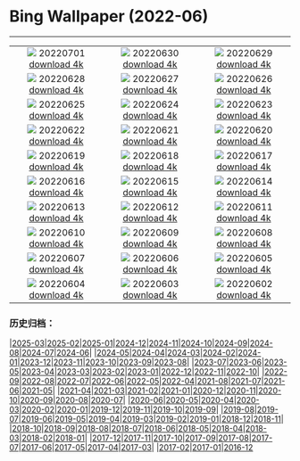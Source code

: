 # Bing Wallpaper (2022-06)
**************
| | | |
| :----: | :----: | :----: |
| ![](https://www.bing.com/th?id=OHR.AgueroVillage_ZH-CN1007741117_1920x1080.jpg) 20220701 [download 4k](https://www.bing.com/th?id=OHR.AgueroVillage_ZH-CN1007741117_UHD.jpg) | ![](https://www.bing.com/th?id=OHR.CoteSauvage_ZH-CN9967984163_1920x1080.jpg) 20220630 [download 4k](https://www.bing.com/th?id=OHR.CoteSauvage_ZH-CN9967984163_UHD.jpg) | ![](https://www.bing.com/th?id=OHR.PhangNgaBay_ZH-CN9408705933_1920x1080.jpg) 20220629 [download 4k](https://www.bing.com/th?id=OHR.PhangNgaBay_ZH-CN9408705933_UHD.jpg) |
| ![](https://www.bing.com/th?id=OHR.TafilaletOasis_ZH-CN9143950935_1920x1080.jpg) 20220628 [download 4k](https://www.bing.com/th?id=OHR.TafilaletOasis_ZH-CN9143950935_UHD.jpg) | ![](https://www.bing.com/th?id=OHR.ValensoleLavender_ZH-CN8778885260_1920x1080.jpg) 20220627 [download 4k](https://www.bing.com/th?id=OHR.ValensoleLavender_ZH-CN8778885260_UHD.jpg) | ![](https://www.bing.com/th?id=OHR.KoalaSleeping_ZH-CN8369657308_1920x1080.jpg) 20220626 [download 4k](https://www.bing.com/th?id=OHR.KoalaSleeping_ZH-CN8369657308_UHD.jpg) |
| ![](https://www.bing.com/th?id=OHR.BBMomCub_ZH-CN7715738841_1920x1080.jpg) 20220625 [download 4k](https://www.bing.com/th?id=OHR.BBMomCub_ZH-CN7715738841_UHD.jpg) | ![](https://www.bing.com/th?id=OHR.CenoteDiver_ZH-CN7334440742_1920x1080.jpg) 20220624 [download 4k](https://www.bing.com/th?id=OHR.CenoteDiver_ZH-CN7334440742_UHD.jpg) | ![](https://www.bing.com/th?id=OHR.MostarBridge_ZH-CN5920156936_1920x1080.jpg) 20220623 [download 4k](https://www.bing.com/th?id=OHR.MostarBridge_ZH-CN5920156936_UHD.jpg) |
| ![](https://www.bing.com/th?id=OHR.AmazonianEcuador_ZH-CN9873999948_1920x1080.jpg) 20220622 [download 4k](https://www.bing.com/th?id=OHR.AmazonianEcuador_ZH-CN9873999948_UHD.jpg) | ![](https://www.bing.com/th?id=OHR.GlastonburySolstice_ZH-CN9694169797_1920x1080.jpg) 20220621 [download 4k](https://www.bing.com/th?id=OHR.GlastonburySolstice_ZH-CN9694169797_UHD.jpg) | ![](https://www.bing.com/th?id=OHR.SwallowtailFlower_ZH-CN5950463168_1920x1080.jpg) 20220620 [download 4k](https://www.bing.com/th?id=OHR.SwallowtailFlower_ZH-CN5950463168_UHD.jpg) |
| ![](https://www.bing.com/th?id=OHR.Cassowary_ZH-CN9903525394_1920x1080.jpg) 20220619 [download 4k](https://www.bing.com/th?id=OHR.Cassowary_ZH-CN9903525394_UHD.jpg) | ![](https://www.bing.com/th?id=OHR.CelebratingSurfing_ZH-CN9747833506_1920x1080.jpg) 20220618 [download 4k](https://www.bing.com/th?id=OHR.CelebratingSurfing_ZH-CN9747833506_UHD.jpg) | ![](https://www.bing.com/th?id=OHR.Balsamroot_ZH-CN9456182640_1920x1080.jpg) 20220617 [download 4k](https://www.bing.com/th?id=OHR.Balsamroot_ZH-CN9456182640_UHD.jpg) |
| ![](https://www.bing.com/th?id=OHR.SeonamTemple_ZH-CN3460236076_1920x1080.jpg) 20220616 [download 4k](https://www.bing.com/th?id=OHR.SeonamTemple_ZH-CN3460236076_UHD.jpg) | ![](https://www.bing.com/th?id=OHR.ClingmansDome_ZH-CN0900594339_1920x1080.jpg) 20220615 [download 4k](https://www.bing.com/th?id=OHR.ClingmansDome_ZH-CN0900594339_UHD.jpg) | ![](https://www.bing.com/th?id=OHR.MuseumMile_ZH-CN0641581371_1920x1080.jpg) 20220614 [download 4k](https://www.bing.com/th?id=OHR.MuseumMile_ZH-CN0641581371_UHD.jpg) |
| ![](https://www.bing.com/th?id=OHR.OkavangoElephant_ZH-CN0058670579_1920x1080.jpg) 20220613 [download 4k](https://www.bing.com/th?id=OHR.OkavangoElephant_ZH-CN0058670579_UHD.jpg) | ![](https://www.bing.com/th?id=OHR.SierraPonce_ZH-CN9720358958_1920x1080.jpg) 20220612 [download 4k](https://www.bing.com/th?id=OHR.SierraPonce_ZH-CN9720358958_UHD.jpg) | ![](https://www.bing.com/th?id=OHR.MisoolIsland_ZH-CN9038691748_1920x1080.jpg) 20220611 [download 4k](https://www.bing.com/th?id=OHR.MisoolIsland_ZH-CN9038691748_UHD.jpg) |
| ![](https://www.bing.com/th?id=OHR.SpottedDeers_ZH-CN8790816034_1920x1080.jpg) 20220610 [download 4k](https://www.bing.com/th?id=OHR.SpottedDeers_ZH-CN8790816034_UHD.jpg) | ![](https://www.bing.com/th?id=OHR.SweetheartAbbey_ZH-CN8325969067_1920x1080.jpg) 20220609 [download 4k](https://www.bing.com/th?id=OHR.SweetheartAbbey_ZH-CN8325969067_UHD.jpg) | ![](https://www.bing.com/th?id=OHR.CommonDolphin_ZH-CN3524729916_1920x1080.jpg) 20220608 [download 4k](https://www.bing.com/th?id=OHR.CommonDolphin_ZH-CN3524729916_UHD.jpg) |
| ![](https://www.bing.com/th?id=OHR.HaagaRhododendron_ZH-CN3375001658_1920x1080.jpg) 20220607 [download 4k](https://www.bing.com/th?id=OHR.HaagaRhododendron_ZH-CN3375001658_UHD.jpg) | ![](https://www.bing.com/th?id=OHR.IndigoBunting_ZH-CN3172415219_1920x1080.jpg) 20220606 [download 4k](https://www.bing.com/th?id=OHR.IndigoBunting_ZH-CN3172415219_UHD.jpg) | ![](https://www.bing.com/th?id=OHR.RapadalenSNP_ZH-CN3018224759_1920x1080.jpg) 20220605 [download 4k](https://www.bing.com/th?id=OHR.RapadalenSNP_ZH-CN3018224759_UHD.jpg) |
| ![](https://www.bing.com/th?id=OHR.BannerPeak_ZH-CN2693006060_1920x1080.jpg) 20220604 [download 4k](https://www.bing.com/th?id=OHR.BannerPeak_ZH-CN2693006060_UHD.jpg) | ![](https://www.bing.com/th?id=OHR.DragonBoat2022_ZH-CN2392684688_1920x1080.jpg) 20220603 [download 4k](https://www.bing.com/th?id=OHR.DragonBoat2022_ZH-CN2392684688_UHD.jpg) | ![](https://www.bing.com/th?id=OHR.LechfallFuessen_ZH-CN3887501600_1920x1080.jpg) 20220602 [download 4k](https://www.bing.com/th?id=OHR.LechfallFuessen_ZH-CN3887501600_UHD.jpg) |

### 历史归档：

|[2025-03](/../2025-03/2025-03.md)|[2025-02](/../2025-02/2025-02.md)|[2025-01](/../2025-01/2025-01.md)|[2024-12](/../2024-12/2024-12.md)|[2024-11](/../2024-11/2024-11.md)|[2024-10](/../2024-10/2024-10.md)|[2024-09](/../2024-09/2024-09.md)|[2024-08](/../2024-08/2024-08.md)|[2024-07](/../2024-07/2024-07.md)|[2024-06](/../2024-06/2024-06.md)|
|[2024-05](/../2024-05/2024-05.md)|[2024-04](/../2024-04/2024-04.md)|[2024-03](/../2024-03/2024-03.md)|[2024-02](/../2024-02/2024-02.md)|[2024-01](/../2024-01/2024-01.md)|[2023-12](/../2023-12/2023-12.md)|[2023-11](/../2023-11/2023-11.md)|[2023-10](/../2023-10/2023-10.md)|[2023-09](/../2023-09/2023-09.md)|[2023-08](/../2023-08/2023-08.md)|
|[2023-07](/../2023-07/2023-07.md)|[2023-06](/../2023-06/2023-06.md)|[2023-05](/../2023-05/2023-05.md)|[2023-04](/../2023-04/2023-04.md)|[2023-03](/../2023-03/2023-03.md)|[2023-02](/../2023-02/2023-02.md)|[2023-01](/../2023-01/2023-01.md)|[2022-12](/../2022-12/2022-12.md)|[2022-11](/../2022-11/2022-11.md)|[2022-10](/../2022-10/2022-10.md)|
|[2022-09](/../2022-09/2022-09.md)|[2022-08](/../2022-08/2022-08.md)|[2022-07](/../2022-07/2022-07.md)|[2022-06](/2022-06.md)|[2022-05](/../2022-05/2022-05.md)|[2022-04](/../2022-04/2022-04.md)|[2021-08](/../2021-08/2021-08.md)|[2021-07](/../2021-07/2021-07.md)|[2021-06](/../2021-06/2021-06.md)|[2021-05](/../2021-05/2021-05.md)|
|[2021-04](/../2021-04/2021-04.md)|[2021-03](/../2021-03/2021-03.md)|[2021-02](/../2021-02/2021-02.md)|[2021-01](/../2021-01/2021-01.md)|[2020-12](/../2020-12/2020-12.md)|[2020-11](/../2020-11/2020-11.md)|[2020-10](/../2020-10/2020-10.md)|[2020-09](/../2020-09/2020-09.md)|[2020-08](/../2020-08/2020-08.md)|[2020-07](/../2020-07/2020-07.md)|
|[2020-06](/../2020-06/2020-06.md)|[2020-05](/../2020-05/2020-05.md)|[2020-04](/../2020-04/2020-04.md)|[2020-03](/../2020-03/2020-03.md)|[2020-02](/../2020-02/2020-02.md)|[2020-01](/../2020-01/2020-01.md)|[2019-12](/../2019-12/2019-12.md)|[2019-11](/../2019-11/2019-11.md)|[2019-10](/../2019-10/2019-10.md)|[2019-09](/../2019-09/2019-09.md)|
|[2019-08](/../2019-08/2019-08.md)|[2019-07](/../2019-07/2019-07.md)|[2019-06](/../2019-06/2019-06.md)|[2019-05](/../2019-05/2019-05.md)|[2019-04](/../2019-04/2019-04.md)|[2019-03](/../2019-03/2019-03.md)|[2019-02](/../2019-02/2019-02.md)|[2019-01](/../2019-01/2019-01.md)|[2018-12](/../2018-12/2018-12.md)|[2018-11](/../2018-11/2018-11.md)|
|[2018-10](/../2018-10/2018-10.md)|[2018-09](/../2018-09/2018-09.md)|[2018-08](/../2018-08/2018-08.md)|[2018-07](/../2018-07/2018-07.md)|[2018-06](/../2018-06/2018-06.md)|[2018-05](/../2018-05/2018-05.md)|[2018-04](/../2018-04/2018-04.md)|[2018-03](/../2018-03/2018-03.md)|[2018-02](/../2018-02/2018-02.md)|[2018-01](/../2018-01/2018-01.md)|
|[2017-12](/../2017-12/2017-12.md)|[2017-11](/../2017-11/2017-11.md)|[2017-10](/../2017-10/2017-10.md)|[2017-09](/../2017-09/2017-09.md)|[2017-08](/../2017-08/2017-08.md)|[2017-07](/../2017-07/2017-07.md)|[2017-06](/../2017-06/2017-06.md)|[2017-05](/../2017-05/2017-05.md)|[2017-04](/../2017-04/2017-04.md)|[2017-03](/../2017-03/2017-03.md)|
|[2017-02](/../2017-02/2017-02.md)|[2017-01](/../2017-01/2017-01.md)|[2016-12](/../2016-12/2016-12.md)